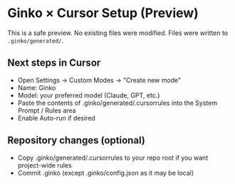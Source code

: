 # Ginko × Cursor Setup (Preview)

This is a safe preview. No existing files were modified. Files were written to `.ginko/generated/`.

## Next steps in Cursor
- Open Settings → Custom Modes → "Create new mode"
- Name: Ginko
- Model: your preferred model (Claude, GPT, etc.)
- Paste the contents of .ginko/generated/.cursorrules into the System Prompt / Rules area
- Enable Auto-run if desired

## Repository changes (optional)
- Copy .ginko/generated/.cursorrules to your repo root if you want project-wide rules
- Commit .ginko (except .ginko/config.json as it may be local)

